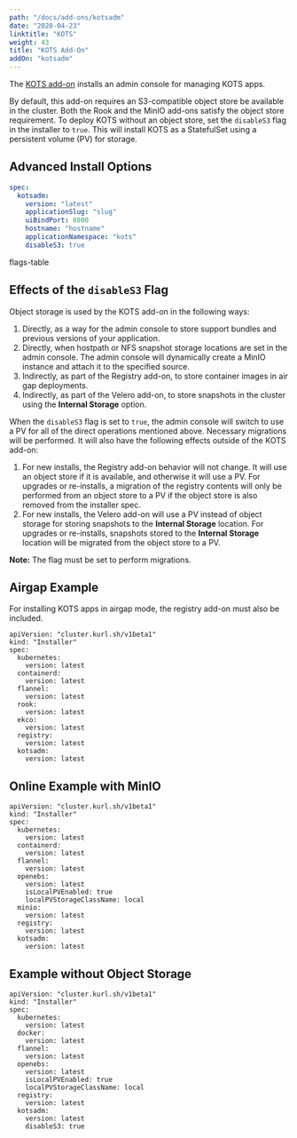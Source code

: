 ```yaml
---
path: "/docs/add-ons/kotsadm"
date: "2020-04-23"
linktitle: "KOTS"
weight: 43
title: "KOTS Add-On"
addOn: "kotsadm"
---
```


The [KOTS add-on](https://docs.replicated.com/enterprise/installing-overview) installs an admin console for managing KOTS apps.

By default, this add-on requires an S3-compatible object store be available in the cluster.
Both the Rook and the MinIO add-ons satisfy the object store requirement.
To deploy KOTS without an object store, set the `disableS3` flag in the installer to `true`.
This will install KOTS as a StatefulSet using a persistent volume (PV) for storage.

## Advanced Install Options

```yaml
spec:
  kotsadm:
    version: "latest"
    applicationSlug: "slug"
    uiBindPort: 8800
    hostname: "hostname"
    applicationNamespace: "kots"
    disableS3: true
```

flags-table

## Effects of the `disableS3` Flag

Object storage is used by the KOTS add-on in the following ways:
1. Directly, as a way for the admin console to store support bundles and previous versions of your application.
1. Directly, when hostpath or NFS snapshot storage locations are set in the admin console. The admin console will dynamically create a MinIO instance and attach it to the specified source.
1. Indirectly, as part of the Registry add-on, to store container images in air gap deployments.
1. Indirectly, as part of the Velero add-on, to store snapshots in the cluster using the **Internal Storage** option.

When the `disableS3` flag is set to `true`, the admin console will switch to use a PV for all of the direct operations mentioned above. Necessary migrations will be performed.
It will also have the following effects outside of the KOTS add-on:
1. For new installs, the Registry add-on behavior will not change. It will use an object store if it is available, and otherwise it will use a PV. For upgrades or re-installs, a migration of the registry contents will only be performed from an object store to a PV if the object store is also removed from the installer spec.
1. For new installs, the Velero add-on will use a PV instead of object storage for storing snapshots to the **Internal Storage** location. For upgrades or re-installs, snapshots stored to the **Internal Storage** location will be migrated from the object store to a PV.

**Note:** The flag must be set to perform migrations.

## Airgap Example

For installing KOTS apps in airgap mode, the registry add-on must also be included.

```
apiVersion: "cluster.kurl.sh/v1beta1"
kind: "Installer"
spec:
  kubernetes:
    version: latest
  containerd:
    version: latest
  flannel:
    version: latest
  rook:
    version: latest
  ekco:
    version: latest
  registry:
    version: latest
  kotsadm:
    version: latest
```

## Online Example with MinIO

```
apiVersion: "cluster.kurl.sh/v1beta1"
kind: "Installer"
spec:
  kubernetes:
    version: latest
  containerd:
    version: latest
  flannel:
    version: latest
  openebs:
    version: latest
    isLocalPVEnabled: true
    localPVStorageClassName: local
  minio:
    version: latest
  registry:
    version: latest
  kotsadm:
    version: latest
```

## Example without Object Storage

```
apiVersion: "cluster.kurl.sh/v1beta1"
kind: "Installer"
spec:
  kubernetes:
    version: latest
  docker:
    version: latest
  flannel:
    version: latest
  openebs:
    version: latest
    isLocalPVEnabled: true
    localPVStorageClassName: local
  registry:
    version: latest
  kotsadm:
    version: latest
    disableS3: true
```
